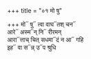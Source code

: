 +++
title = "०१ मो षु"

+++
मो᳓ षु᳓ त्वा वाघ᳓तश् चन᳓  
आरे᳓ अस्म᳓न् नि᳓ रीरमन्  
आरा᳓त्ताच् चित् सधमा᳓दं न आ᳓ गहि  
इह᳓ वा स᳓न्न् उ᳓प श्रुधि